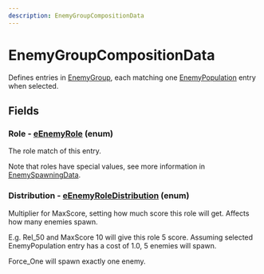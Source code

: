 ```yaml
---
description: EnemyGroupCompositionData
---
```


# EnemyGroupCompositionData

Defines entries in [EnemyGroup](../datablocks/enemygroup.md), each matching one [EnemyPopulation](../datablocks/enemypopulation.md) entry when selected.

## Fields

### Role - [eEnemyRole](../enum-types.md#eenemyrole) (enum)

The role match of this entry.

Note that roles have special values, see more information in [EnemySpawningData](enemyspawningdata.md#how-to-pick-enemy-spawns).

### Distribution - [eEnemyRoleDistribution](../enum-types.md#eenemyroledistribution) (enum)

Multiplier for MaxScore, setting how much score this role will get. Affects how many enemies spawn.

E.g. Rel\_50 and MaxScore 10 will give this role 5 score. Assuming selected EnemyPopulation entry has a cost of 1.0, 5 enemies will spawn.

Force\_One will spawn exactly one enemy.
